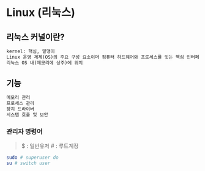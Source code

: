 # Linux (리눅스)

## 리눅스 커널이란?

```txt
kernel: 핵심, 알맹이
Linux 운영 체제(OS)의 주요 구성 요소이며 컴퓨터 하드웨어와 프로세스를 잇는 핵심 인터페이스
리눅스 OS 내(메모리에 상주)에 위치
```

## 기능

```txt
메모리 관리
프로세스 관리
장치 드라이버
시스템 호출 및 보안
```

### 관리자 명령어

> $ : 일반유저 # : 루트계정

```sh
sudo # superuser do
su # switch user
```

